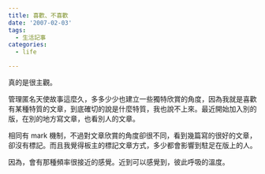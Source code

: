 ```yaml
---
title: 喜歡、不喜歡
date: '2007-02-03'
tags:
  - 生活記事
categories:
  - life

---
```

真的是很主觀。  
  
管理匿名天使故事這麼久，多多少少也建立一些獨特欣賞的角度，因為我就是喜歡有某種特質的文章，到底確切的說是什麼特質，我也說不上來。最近開始加入別的版，在別的地方寫文章，也看別人的文章。  
  
相同有 mark 機制，不過對文章欣賞的角度卻很不同，看到幾篇寫的很好的文章，卻沒有標記。而且我覺得板主的標記文章方式，多少都會影響到駐足在版上的人。  
  
因為，會有那種頻率很接近的感覺。近到可以感覺到，彼此呼吸的溫度。